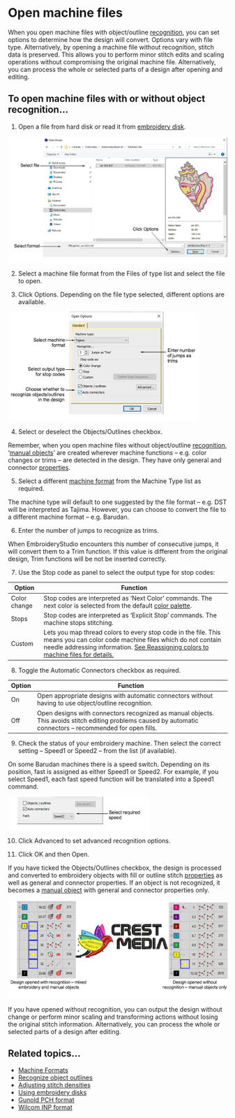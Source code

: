 # Open machine files

When you open machine files with object/outline [recognition](../../glossary/glossary), you can set options to determine how the design will convert. Options vary with file type. Alternatively, by opening a machine file without recognition, stitch data is preserved. This allows you to perform minor stitch edits and scaling operations without compromising the original machine file. Alternatively, you can process the whole or selected parts of a design after opening and editing.

## To open machine files with or without object recognition...

1. Open a file from hard disk or read it from [embroidery disk](../../glossary/glossary).

![OpenMachineFile.png](assets/OpenMachineFile.png)

2. Select a machine file format from the Files of type list and select the file to open.

3. Click Options. Depending on the file type selected, different options are available.

![OpenOptions.png](assets/OpenOptions.png)

4. Select or deselect the Objects/Outlines checkbox.

Remember, when you open machine files without object/outline [recognition](../../glossary/glossary), ‘[manual objects](../../glossary/glossary)’ are created wherever machine functions – e.g. color changes or trims – are detected in the design. They have only general and connector [properties](../../glossary/glossary).

5. Select a different [machine format](../../glossary/glossary) from the Machine Type list as required.

The machine type will default to one suggested by the file format – e.g. DST will be interpreted as Tajima. However, you can choose to convert the file to a different machine format – e.g. Barudan.

6. Enter the number of jumps to recognize as trims.

When EmbroideryStudio encounters this number of consecutive jumps, it will convert them to a Trim function. If this value is different from the original design, Trim functions will be not be inserted correctly.

7. Use the Stop code as panel to select the output type for stop codes:

| Option       | Function                                                                                                                                                                                                                                               |
| ------------ | ------------------------------------------------------------------------------------------------------------------------------------------------------------------------------------------------------------------------------------------------------ |
| Color change | Stop codes are interpreted as ‘Next Color’ commands. The next color is selected from the default [color palette](../../glossary/glossary).                                                                                                             |
| Stops        | Stop codes are interpreted as ‘Explicit Stop’ commands. The machine stops stitching.                                                                                                                                                                   |
| Custom       | Lets you map thread colors to every stop code in the file. This means you can color code machine files which do not contain needle addressing information. [See Reassigning colors to machine files for details.](Reassigning_colors_to_machine_files) |

8. Toggle the Automatic Connectors checkbox as required.

| Option | Function                                                                                                                                                    |
| ------ | ----------------------------------------------------------------------------------------------------------------------------------------------------------- |
| On     | Open appropriate designs with automatic connectors without having to use object/outline recognition.                                                        |
| Off    | Open designs with connectors recognized as manual objects. This avoids stitch editing problems caused by automatic connectors – recommended for open fills. |

9. Check the status of your embroidery machine. Then select the correct setting – Speed1 or Speed2 – from the list (if available).

On some Barudan machines there is a speed switch. Depending on its position, fast is assigned as either Speed1 or Speed2. For example, if you select Speed1, each fast speed function will be translated into a Speed1 command.

![OpenOptionsBarudan.png](assets/OpenOptionsBarudan.png)

10. Click Advanced to set advanced recognition options.

11. Click OK and then Open.

If you have ticked the Objects/Outlines checkbox, the design is processed and converted to embroidery objects with fill or outline stitch [properties](../../glossary/glossary) as well as general and connector properties. If an object is not recognized, it becomes a [manual object](../../glossary/glossary) with general and connector properties only.

![convert00011.png](assets/convert00011.png)

If you have opened without recognition, you can output the design without change or perform minor scaling and transforming actions without losing the original stitch information. Alternatively, you can process the whole or selected parts of a design after editing.

## Related topics...

- [Machine Formats](../../Setup/machines/Machine_Formats)
- [Recognize object outlines](../../Modifying/functions/Recognize_object_outlines)
- [Adjusting stitch densities](../../Quality/quality/Adjusting_stitch_densities)
- [Using embroidery disks](../output/Using_embroidery_disks)
- [Gunold PCH format](../../Management/formats/Gunold_PCH_format)
- [Wilcom INP format](../../Management/formats/Wilcom_INP_format)
